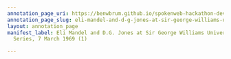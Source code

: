 ```yaml
---
annotation_page_uri: https://benwbrum.github.io/spokenweb-hackathon-development-noterms/annotations/eli-mandel-and-d-g-jones-at-sir-george-williams-university-the-poetry-series-7-march-1969-1--canvas-1-toc.json
annotation_page_slug: eli-mandel-and-d-g-jones-at-sir-george-williams-university-the-poetry-series-7-march-1969-1--canvas-1-toc
layout: annotation_page
manifest_label: Eli Mandel and D.G. Jones at Sir George Williams University, The Poetry
  Series, 7 March 1969 (1)

---
```

